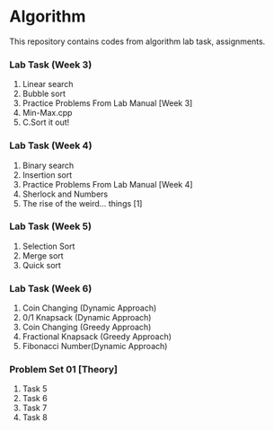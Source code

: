 # Algorithm
This repository contains codes from algorithm lab task, assignments.
### Lab Task (Week 3)
1. Linear search
2. Bubble sort
3. Practice Problems From Lab Manual [Week 3]
4. Min-Max.cpp
5. C.Sort it out!

### Lab Task (Week 4)
1. Binary search
2. Insertion sort
3. Practice Problems From Lab Manual [Week 4]
4. Sherlock and Numbers
5. The rise of the weird... things [1]

### Lab Task (Week 5)
1. Selection Sort
2. Merge sort
3. Quick sort

### Lab Task (Week 6)
1. Coin Changing (Dynamic Approach)
2. 0/1 Knapsack (Dynamic Approach)
3. Coin Changing (Greedy Approach)
4. Fractional Knapsack (Greedy Approach)
5. Fibonacci Number(Dynamic Approach)

### Problem Set 01 [Theory]
1. Task 5
2. Task 6
3. Task 7
4. Task 8
